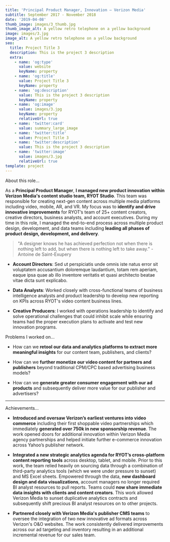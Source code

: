 ```yaml
---
title: 'Principal Product Manager, Innovation — Verizon Media'
subtitle: September 2017 - November 2018
date: '2019-04-08'
thumb_image: images/3_thumb.jpg
thumb_image_alt: A yellow retro telephone on a yellow background
image: images/3.jpg
image_alt: A yellow retro telephone on a yellow background
seo:
  title: Project Title 3
  description: This is the project 3 description
  extra:
    - name: 'og:type'
      value: website
      keyName: property
    - name: 'og:title'
      value: Project Title 3
      keyName: property
    - name: 'og:description'
      value: This is the project 3 description
      keyName: property
    - name: 'og:image'
      value: images/3.jpg
      keyName: property
      relativeUrl: true
    - name: 'twitter:card'
      value: summary_large_image
    - name: 'twitter:title'
      value: Project Title 3
    - name: 'twitter:description'
      value: This is the project 3 description
    - name: 'twitter:image'
      value: images/3.jpg
      relativeUrl: true
template: project
---
```

About this role...

As a **Principal Product Manager**, **I managed new product innovation within Verizon Media's content studio team, RYOT Studio**. This team was responsible for creating next-gen content across multiple media platforms including video, mobile, AR, and VR. My focus was to **identify and drive innovative improvements** for RYOT’s team of 25+ content creators, creative directors, business analysts, and account executives. During my time in this role, I managed the end-to-end process across multiple product design, development, and data teams including **leading all phases of product design, development, and delivery**.

> "A designer knows he has achieved perfection not when there is nothing left to add, but when there is nothing left to take away." -Antoine de Saint-Exupery

*   **Account Directors**: Sed ut perspiciatis unde omnis iste natus error sit voluptatem accusantium doloremque laudantium, totam rem aperiam, eaque ipsa quae ab illo inventore veritatis et quasi architecto beatae vitae dicta sunt explicabo.

<!---->

*   **Data Analysts**: Worked closely with cross-functional teams of business intelligence analysts and product leadership to develop new reporting on KPIs across RYOT's video content business lines.

<!---->

*   **Creative Producers**: I worked with operations leadership to identify and solve operational challenges that could inhibit scale while ensuring teams had the proper execution plans to activate and test new innovation programs.

Problems I worked on...

*   How can we **retool our data and analytics platforms to extract more meaningful insights** for our content team, publishers, and clients?

*   How can we **further monetize our video content for partners and publishers** beyond traditional CPM/CPC based advertising business models?

*   How can we **generate greater consumer engagement with our ad products** and subsequently deliver more value for our publisher and advertisers?

***

Achievements...

*   **Introduced and oversaw Verizon’s earliest ventures into video commerce** including their first shoppable video partnerships which immediately **generated over 750k in new sponsorship revenue**. The work opened doors for additional innovation within Verizon Media agency partnerships and helped initiate further e-commerce innovation across Yahoo’s publisher network.

<!---->

*   **Integrated a new strategic analytics agenda for RYOT’s cross-platform content reporting** **tools** across desktop, tablet, and mobile. Prior to this work, the team relied heavily on sourcing data through a combination of third-party analytics tools (which we were under pressure to sunset) and MS Excel sheets. Empowered through the data, **new dashboard design and data visualizations**, account managers no longer required BI analyst resources to pull reports. Teams could **now share immediate data insights with clients and content creators**. This work allowed Verizon Media to sunset duplicative analytics contracts and subsequently shift precious BI analyst resources on to other projects.

<!---->

*   **Partnered closely with Verizon Media's publisher CMS teams** to oversee the integration of two new innovative ad formats across Verizon's O\&O websites. The work consistently delivered improvements across our ad targeting and inventory resulting in an additional incremental revenue for our sales team.
